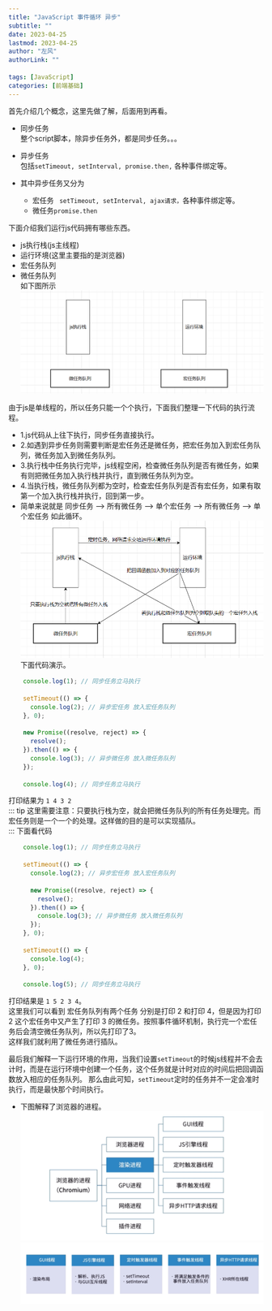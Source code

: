 ```yaml
---
title: "JavaScript 事件循环 异步"
subtitle: ""
date: 2023-04-25
lastmod: 2023-04-25
author: "左风"
authorLink: ""

tags: [JavaScript]
categories: [前端基础]
---
```


首先介绍几个概念，这里先做了解，后面用到再看。
* 同步任务   
  整个script脚本，除异步任务外，都是同步任务。。。

* 异步任务   
  包括`setTimeout, setInterval, promise.then,` 各种事件绑定等。  


* 其中异步任务又分为
  * 宏任务
   ` setTimeout, setInterval, ajax请求，`各种事件绑定等。
  * 微任务`promise.then`


下面介绍我们运行js代码拥有哪些东西。  
* js执行栈(js主线程)  
* 运行环境(这里主要指的是浏览器)  
* 宏任务队列  
* 微任务队列   
  如下图所示
![alt 属性文本](./image/Snipaste_2023-01-08_12-02-34.png)

由于js是单线程的，所以任务只能一个个执行，下面我们整理一下代码的执行流程。    
* 1.js代码从上往下执行，同步任务直接执行。
* 2.如遇到异步任务则需要判断是宏任务还是微任务，把宏任务加入到宏任务队列，微任务加入到微任务队列。
* 3.执行栈中任务执行完毕，js线程空闲，检查微任务队列是否有微任务，如果有则把微任务加入执行栈并执行，直到微任务队列为空。
* 4.当执行栈，微任务队列都为空时，检查宏任务队列是否有宏任务，如果有取第一个加入执行栈并执行，回到第一步。
* 简单来说就是  同步任务 --> 所有微任务 --> 单个宏任务 --> 所有微任务 --> 单个宏任务 如此循环。  
  ![alt 属性文本](./image/Snipaste_2023-01-08_13-57-55.png)
下面代码演示。
```js
    console.log(1); // 同步任务立马执行

    setTimeout(() => {
      console.log(2); // 异步宏任务 放入宏任务队列
    }, 0);

    new Promise((resolve, reject) => {
      resolve();
    }).then(() => {
      console.log(3); // 异步微任务 放入微任务队列
    });

    console.log(4); // 同步任务立马执行
```
打印结果为 `1 4 3 2 `    
::: tip
这里需要注意：只要执行栈为空，就会把微任务队列的所有任务处理完。而宏任务则是一个一个的处理。这样做的目的是可以实现插队。  
:::
下面看代码  
```js
    console.log(1); // 同步任务立马执行

    setTimeout(() => {
      console.log(2); // 异步宏任务 放入宏任务队列

      new Promise((resolve, reject) => {
        resolve();
      }).then(() => {
        console.log(3); // 异步微任务 放入微任务队列
      });
    }, 0);

    setTimeout(() => {
      console.log(4);
    }, 0);

    console.log(5); // 同步任务立马执行
```
打印结果是 `1 5 2 3 4`。   
这里我们可以看到 宏任务队列有两个任务 分别是打印 2 和打印 4，但是因为打印 2 这个宏任务中又产生了打印 3 的微任务。按照事件循环机制，执行完一个宏任务后会清空微任务队列，所以先打印了3。   
这样我们就利用了微任务进行插队。  

最后我们解释一下运行环境的作用，当我们设置`setTimeout`的时候js线程并不会去计时，而是在运行环境中创建一个任务，这个任务就是计时对应的时间后把回调函数放入相应的任务队列。
那么由此可知，`setTimeout`定时的任务并不一定会准时执行，而是最快那个时间执行。  
* 下图解释了浏览器的进程。
  ![alt 属性文本](./image/111.png)
  ![alt 属性文本](./image/222.png)
